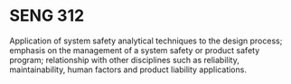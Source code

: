 # SENG 312 #
Application of system safety analytical techniques to the design process; emphasis on the management of a system safety or product safety program; relationship with other disciplines such as reliability, maintainability, human factors and product liability applications.
